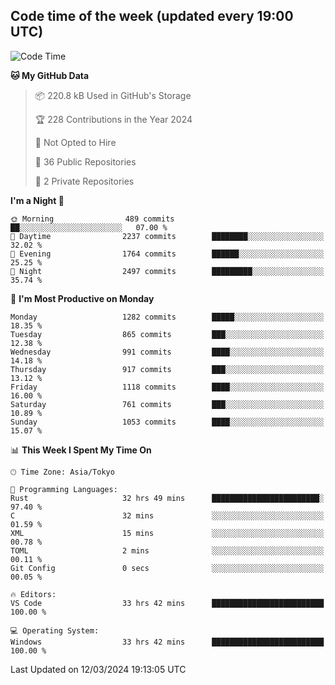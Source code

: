 ## Code time of the week (updated every 19:00 UTC)

<!--START_SECTION:waka-->
![Code Time](http://img.shields.io/badge/Code%20Time-2%2C802%20hrs%202%20mins-blue)

**🐱 My GitHub Data** 

> 📦 220.8 kB Used in GitHub's Storage 
 > 
> 🏆 228 Contributions in the Year 2024
 > 
> 🚫 Not Opted to Hire
 > 
> 📜 36 Public Repositories 
 > 
> 🔑 2 Private Repositories 
 > 
**I'm a Night 🦉** 

```text
🌞 Morning                489 commits         ██░░░░░░░░░░░░░░░░░░░░░░░   07.00 % 
🌆 Daytime                2237 commits        ████████░░░░░░░░░░░░░░░░░   32.02 % 
🌃 Evening                1764 commits        ██████░░░░░░░░░░░░░░░░░░░   25.25 % 
🌙 Night                  2497 commits        █████████░░░░░░░░░░░░░░░░   35.74 % 
```
📅 **I'm Most Productive on Monday** 

```text
Monday                   1282 commits        █████░░░░░░░░░░░░░░░░░░░░   18.35 % 
Tuesday                  865 commits         ███░░░░░░░░░░░░░░░░░░░░░░   12.38 % 
Wednesday                991 commits         ████░░░░░░░░░░░░░░░░░░░░░   14.18 % 
Thursday                 917 commits         ███░░░░░░░░░░░░░░░░░░░░░░   13.12 % 
Friday                   1118 commits        ████░░░░░░░░░░░░░░░░░░░░░   16.00 % 
Saturday                 761 commits         ███░░░░░░░░░░░░░░░░░░░░░░   10.89 % 
Sunday                   1053 commits        ████░░░░░░░░░░░░░░░░░░░░░   15.07 % 
```


📊 **This Week I Spent My Time On** 

```text
🕑︎ Time Zone: Asia/Tokyo

💬 Programming Languages: 
Rust                     32 hrs 49 mins      ████████████████████████░   97.40 % 
C                        32 mins             ░░░░░░░░░░░░░░░░░░░░░░░░░   01.59 % 
XML                      15 mins             ░░░░░░░░░░░░░░░░░░░░░░░░░   00.78 % 
TOML                     2 mins              ░░░░░░░░░░░░░░░░░░░░░░░░░   00.11 % 
Git Config               0 secs              ░░░░░░░░░░░░░░░░░░░░░░░░░   00.05 % 

🔥 Editors: 
VS Code                  33 hrs 42 mins      █████████████████████████   100.00 % 

💻 Operating System: 
Windows                  33 hrs 42 mins      █████████████████████████   100.00 % 
```


 Last Updated on 12/03/2024 19:13:05 UTC
<!--END_SECTION:waka-->